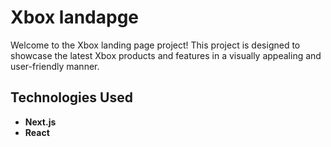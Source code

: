 # Xbox landapge 

Welcome to the Xbox landing page project! This project is designed to showcase the latest Xbox products and features in a visually appealing and user-friendly manner.




## Technologies Used
 - **Next.js**
-  **React**